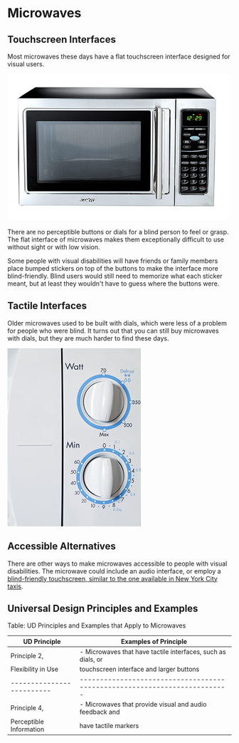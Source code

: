 # Microwaves

## Touchscreen Interfaces

Most microwaves these days have a flat touchscreen interface designed for visual users.

![Microwave with a flat touchscreen interface](microwave2.jpg)

There are no perceptible buttons or dials for a blind person to feel or grasp. The flat interface of microwaves makes them exceptionally difficult to use without sight or with low vision.

Some people with visual disabilities will have friends or family members place bumped stickers on top of the buttons to make the interface more blind-friendly. Blind users would still need to memorize what each sticker meant, but at least they wouldn't have to guess where the buttons were.

## Tactile Interfaces

Older microwaves used to be built with dials, which were less of a problem for people who were blind. It turns out that you can still buy microwaves with dials, but they are much harder to find these days.

![dials for settings and minutes on a tactile microwave](microwave-dial.jpg)

## Accessible Alternatives
There are other ways to make microwaves accessible to people with visual disabilities. The microwave could include an audio interface, or employ a [blind-friendly touchscreen, similar to the one available in New York City taxis](taxis.md).

## Universal Design Principles and Examples

Table: UD Principles and Examples that Apply to Microwaves

UD Principle             | Examples of Principle
-------------------------|-------------------------------------------------------------------------
Principle 2,             | - Microwaves that have tactile interfaces, such as dials, or 
Flexibility in Use       |   touchscreen interface and larger buttons
-------------------------|-------------------------------------------------------------------------
Principle 4,             | - Microwaves that provide visual and audio feedback and 
Perceptible Information  |   have tactile markers


